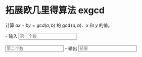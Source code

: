 # 拓展欧几里得算法 exgcd

计算 $ax+by=gcd(a,b)$ 的 $\gcd(a,b)$、$x$ 和 $y$ 的值。

<div class="grid cards" id="calc" markdown>
- 输入
    <input class="md-input md-input--stretch" id="input-a" type="number" placeholder="第一个数">
    <br><br>
    <input class="md-input md-input--stretch" id="input-b" type="number" placeholder="第二个数">
- 输出
    <input class="md-input md-input--stretch" id="output" placeholder="结果" readonly>
</div>

<script>
window.onload = function() {
    register_calc($("#calc"), function(params) {
        a = parseInt(params.a.val()), b = parseInt(params.b.val());
        if(!Number.isInteger(a) || !Number.isInteger(b) ||
            a <= 0 || b <= 0) return "参数错误";
        if(a > 1e18 || b > 1e18) return "超出计算范围";
        obj = exgcd(a, b);
        return `x = ${obj.x}, y = ${obj.y}, gcd(a, b) = ${obj.d}`;
    }, {a: $("#input-a"), b: $("#input-b")}, $("#output"));
}
</script>